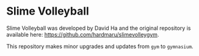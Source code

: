 # Slime Volleyball

Slime Volleyball was developed by David Ha and the original repository is available here:
https://github.com/hardmaru/slimevolleygym.


This repository makes minor upgrades and updates from `gym` to `gymnasium`.